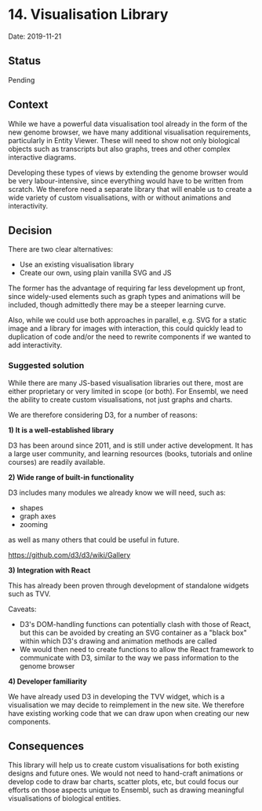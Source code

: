 # 14. Visualisation Library

Date: 2019-11-21

## Status

Pending

## Context

While we have a powerful data visualisation tool already in the form of the new genome browser, we have many additional visualisation requirements, particularly in Entity Viewer. These will need to show not only biological objects such as transcripts but also graphs, trees and other complex interactive diagrams.

Developing these types of views by extending the genome browser would be very labour-intensive, since everything would have to be written from scratch. We therefore need a separate library that will enable us to create a wide variety of custom visualisations, with or without animations and interactivity.

## Decision

There are two clear alternatives:

* Use an existing visualisation library
* Create our own, using plain vanilla SVG and JS

The former has the advantage of requiring far less development up front, since widely-used elements such as graph types and animations will be included, though admittedly there may be a steeper learning curve.

Also, while we could use both approaches in parallel, e.g. SVG for a static image and a library for images with interaction, this could quickly lead to duplication of code and/or the need to rewrite components if we wanted to add interactivity.

### Suggested solution

While there are many JS-based visualisation libraries out there, most are either proprietary or very limited in scope (or both). For Ensembl, we need the ability to create custom visualisations, not just graphs and charts.

We are therefore considering D3, for a number of reasons:

**1) It is a well-established library**

D3 has been around since 2011, and is still under active development. It has a large user community, and learning resources (books, tutorials and online courses) are readily available.

**2) Wide range of built-in functionality**

D3 includes many modules we already know we will need, such as:

* shapes
* graph axes
* zooming

as well as many others that could be useful in future.

https://github.com/d3/d3/wiki/Gallery

**3) Integration with React**

This has already been proven through development of standalone widgets such as TVV.

Caveats:
* D3's DOM-handling functions can potentially clash with those of React, but this can be avoided by creating an SVG container as a "black box" within which D3's drawing and animation methods are called
* We would then need to create functions to allow the React framework to communicate with D3, similar to the way we pass information to the genome browser

**4) Developer familiarity**

We have already used D3 in developing the TVV widget, which is a visualisation we may decide to reimplement in the new site. We therefore have existing working code that we can draw upon when creating our new components.

## Consequences

This library will help us to create custom visualisations for both existing designs and future ones. We would not need to hand-craft animations or develop code to draw bar charts, scatter plots, etc, but could focus our efforts on those aspects unique to Ensembl, such as drawing meaningful visualisations of biological entities.
